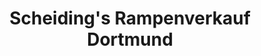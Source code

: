 ---
title: "Scheiding's Rampenverkauf Dortmund"
url: /dortmund/scheidings-rampenverkauf-dortmund/
shop: Supermarkt
---